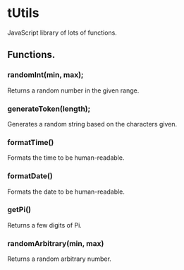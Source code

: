 # tUtils

JavaScript library of lots of functions.

## Functions.

### randomInt(min, max);

Returns a random number in the given range.

### generateToken(length);

Generates a random string based on the characters given.

### formatTime()

Formats the time to be human-readable.

### formatDate()

Formats the date to be human-readable.

### getPi()

Returns a few digits of Pi.

### randomArbitrary(min, max)

Returns a random arbitrary number.
